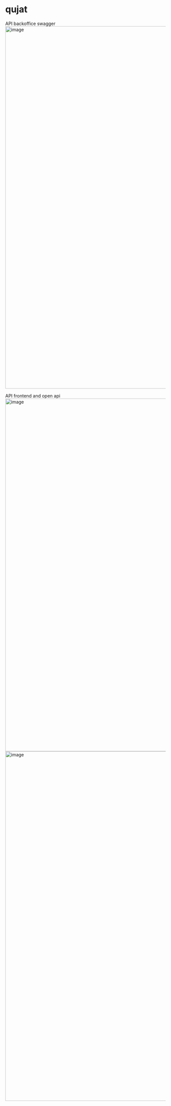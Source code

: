 # qujat

API backoffice swagger
<img width="1136" alt="image" src="https://github.com/Bekaryss/qujat/assets/16732753/631da781-fbaf-48c9-a6ba-c583f60592a9">

API frontend and open api
<img width="1106" alt="image" src="https://github.com/Bekaryss/qujat/assets/16732753/8ec0b4cb-dceb-4030-a70f-8b0c7a205d2c">
<img width="1096" alt="image" src="https://github.com/Bekaryss/qujat/assets/16732753/37287ecd-4894-4f39-abe8-4523776e49a4">

